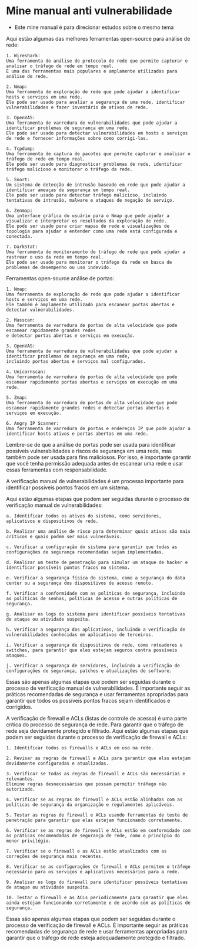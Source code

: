 # Mine manual anti vulnerabilidade

- Este mine manual é para direcionar estudos sobre o mesmo tema

Aqui estão algumas das melhores ferramentas open-source para análise de rede:

    1. Wireshark:
    Uma ferramenta de análise de protocolo de rede que permite capturar e analisar o tráfego de rede em tempo real.
    É uma das ferramentas mais populares e amplamente utilizadas para análise de rede.

    2. Nmap:
    Uma ferramenta de exploração de rede que pode ajudar a identificar hosts e serviços em uma rede.
    Ele pode ser usado para avaliar a segurança de uma rede, identificar vulnerabilidades e fazer inventário de ativos de rede.

    3. OpenVAS:
    Uma ferramenta de varredura de vulnerabilidades que pode ajudar a identificar problemas de segurança em uma rede.
    Ele pode ser usado para detectar vulnerabilidades em hosts e serviços de rede e fornecer informações sobre como corrigi-las.

    4. Tcpdump:
    Uma ferramenta de captura de pacotes que permite capturar e analisar o tráfego de rede em tempo real.
    Ele pode ser usado para diagnosticar problemas de rede, identificar tráfego malicioso e monitorar o tráfego da rede.

    5. Snort:
    Um sistema de detecção de intrusão baseado em rede que pode ajudar a identificar ameaças de segurança em tempo real.
    Ele pode ser usado para detectar tráfego malicioso, incluindo tentativas de intrusão, malware e ataques de negação de serviço.

    6. Zenmap:
    Uma interface gráfica do usuário para o Nmap que pode ajudar a visualizar e interpretar os resultados da exploração de rede.
    Ele pode ser usado para criar mapas de rede e visualizações de topologia para ajudar a entender como uma rede está configurada e conectada.

    7. DarkStat:
    Uma ferramenta de monitoramento de tráfego de rede que pode ajudar a rastrear o uso da rede em tempo real.
    Ele pode ser usado para monitorar o tráfego da rede em busca de problemas de desempenho ou uso indevido.

Ferramentas open-source análise de portas:

    1. Nmap:
    Uma ferramenta de exploração de rede que pode ajudar a identificar hosts e serviços em uma rede.
    Ele também é amplamente utilizado para escanear portas abertas e detectar vulnerabilidades.

    2. Masscan:
    Uma ferramenta de varredura de portas de alta velocidade que pode escanear rapidamente grandes redes
    e detectar portas abertas e serviços em execução.

    3. OpenVAS:
    Uma ferramenta de varredura de vulnerabilidades que pode ajudar a identificar problemas de segurança em uma rede,
    incluindo portas abertas e serviços mal configurados.

    4. Unicornscan:
    Uma ferramenta de varredura de portas de alta velocidade que pode escanear rapidamente portas abertas e serviços em execução em uma rede.

    5. Zmap:
    Uma ferramenta de varredura de portas de alta velocidade que pode escanear rapidamente grandes redes e detectar portas abertas e serviços em execução.

    6. Angry IP Scanner:
    Uma ferramenta de varredura de portas e endereços IP que pode ajudar a identificar hosts ativos e portas abertas em uma rede.

Lembre-se de que a análise de portas pode ser usada para identificar possíveis vulnerabilidades e riscos de segurança em uma rede,
mas também pode ser usada para fins maliciosos. Por isso, é importante garantir que você tenha permissão adequada antes de escanear uma rede e usar essas ferramentas com responsabilidade.

A verificação manual de vulnerabilidades é um processo importante para identificar possíveis pontos fracos em um sistema.

Aqui estão algumas etapas que podem ser seguidas durante o processo de verificação manual de vulnerabilidades:

    a. Identificar todos os ativos do sistema, como servidores, aplicativos e dispositivos de rede.

    b. Realizar uma análise de risco para determinar quais ativos são mais críticos e quais podem ser mais vulneráveis.

    c. Verificar a configuração do sistema para garantir que todas as configurações de segurança recomendadas sejam implementadas.

    d. Realizar um teste de penetração para simular um ataque de hacker e identificar possíveis pontos fracos no sistema.

    e. Verificar a segurança física do sistema, como a segurança do data center ou a segurança dos dispositivos de acesso remoto.

    f. Verificar a conformidade com as políticas de segurança, incluindo as políticas de senhas, políticas de acesso e outras políticas de segurança.

    g. Analisar os logs do sistema para identificar possíveis tentativas de ataque ou atividade suspeita.

    h. Verificar a segurança dos aplicativos, incluindo a verificação de vulnerabilidades conhecidas em aplicativos de terceiros.

    i. Verificar a segurança de dispositivos de rede, como roteadores e switches, para garantir que eles estejam seguros contra possíveis ataques.

    j. Verificar a segurança de servidores, incluindo a verificação de configurações de segurança, patches e atualizações de software.

Essas são apenas algumas etapas que podem ser seguidas durante o processo de verificação manual de vulnerabilidades.
É importante seguir as práticas recomendadas de segurança e usar ferramentas apropriadas para garantir que todos os possíveis pontos fracos sejam identificados e corrigidos.

A verificação de firewall e ACLs (listas de controle de acesso) é uma parte crítica do processo de segurança de rede.
Para garantir que o tráfego de rede seja devidamente protegido e filtrado. Aqui estão algumas etapas que podem ser seguidas durante o processo de verificação de firewall e ACLs:

    1. Identificar todos os firewalls e ACLs em uso na rede.

    2. Revisar as regras de firewall e ACLs para garantir que elas estejam devidamente configuradas e atualizadas.

    3. Verificar se todas as regras de firewall e ACLs são necessárias e relevantes.
    Elimine regras desnecessárias que possam permitir tráfego não autorizado.

    4. Verificar se as regras de firewall e ACLs estão alinhadas com as políticas de segurança da organização e regulamentos aplicáveis.

    5. Testar as regras de firewall e ACLs usando ferramentas de teste de penetração para garantir que elas estejam funcionando corretamente.

    6. Verificar se as regras de firewall e ACLs estão em conformidade com as práticas recomendadas de segurança de rede, como o princípio do menor privilégio.

    7. Verificar se o firewall e as ACLs estão atualizados com as correções de segurança mais recentes.

    8. Verificar se as configurações de firewall e ACLs permitem o tráfego necessário para os serviços e aplicativos necessários para a rede.

    9. Analisar os logs do firewall para identificar possíveis tentativas de ataque ou atividade suspeita.

    10. Testar o firewall e as ACLs periodicamente para garantir que eles ainda estejam funcionando corretamente e de acordo com as políticas de segurança.

Essas são apenas algumas etapas que podem ser seguidas durante o processo de verificação de firewall e ACLs.
É importante seguir as práticas recomendadas de segurança de rede e usar ferramentas apropriadas para garantir que o tráfego de rede esteja adequadamente protegido e filtrado.
